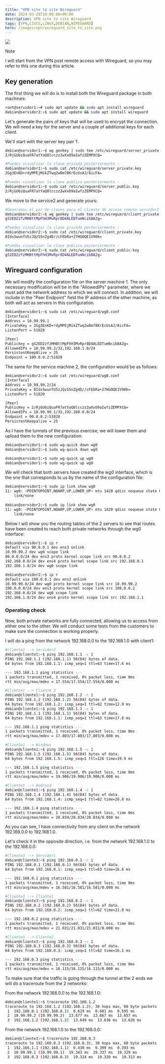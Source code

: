 ```yaml
---
title: "VPN site to site Wireguard"
date: 2024-03-28T10:00:00+00:00
description: VPN site to site Wireguard
tags: [VPN,CISCO,LINUX,DEBIAN,WIREGUARD]
hero: /images/vpn/wireguard_site_to_site.png
---
```




![](/vpn/site_to_site_wireguard/img/Pastedimage20240114150833.png)

> [!NOTE]
> I will start from the VPN post remote access with Wireguard, so you may refer to this one during this article.

## Key generation

The first thing we will do is to install both the Wireguard package in both machines:

```bash
root@servidor1:~# sudo apt update && sudo apt install wireguard
debian@servidor2:~$ sudo apt update && sudo apt install wireguard
```

Let's generate the pairs of keys that will be used to encrypt the connection. We will need a key for the server and a couple of additional keys for each client.

We'll start with the server key pair 1:

```bash
debian@servidor1:~$ wg genkey | sudo tee /etc/wireguard/server_private.key | wg pubkey | sudo tee /etc/wireguard/server_public.key
2/RjGUbiQuaFR7atYaQ8lcczz2wXxO9aIwfzZEMPXCQ=

#Puedes visualizar la clave privada posteriormente :
debian@servidor1:~$ sudo cat /etc/wireguard/server_private.key
2Gg3EnKD+rdyMPEjMikZTwq2w0m78KrEcUsAJ/8icFA=

#Puedes visualizar la clave publica posteriormente :
debian@servidor1:~$ sudo cat /etc/wireguard/server_public.key
2/RjGUbiQuaFR7atYaQ8lcczz2wXxO9aIwfzZEMPXCQ=

```

We move to the service2 and generate yours:

```bash
#Generamos el par de claves para el cliente de acceso remoto servidor2
debian@servidor2:~$ wg genkey | sudo tee /etc/wireguard/client_private.key | wg pubkey | sudo tee /etc/wireguard/client_public.key
gS2ED2zfzMHBttMpFhH3MvRpr8D4ALEDTumNcib8A2g=

#Puedes visualizar la clave privada posteriormente :
debian@servidor2:~$ sudo cat /etc/wireguard/client_private.key
8IdsSwunfU5zJQzS5nZg4D//cFEbRa+27HGOQE1V90k=

#Puedes visualizar la clave publica posteriormente :
debian@servidor2:~$ sudo cat /etc/wireguard/client_public.key
gS2ED2zfzMHBttMpFhH3MvRpr8D4ALEDTumNcib8A2g=
```

## Wireguard configuration

We will modify the configuration file on the server machine 1. The only necessary modification will be in the "AllowedIPs" parameter, where we must add the network address to which we will connect. In addition, we will include in the "Peer Endpoint" field the IP address of the other machine, as both will act as servers in this configuration.

```bash
debian@servidor1:~$ sudo cat /etc/wireguard/wg0.conf
[Interface]
Address = 10.99.99.1
PrivateKey = 2Gg3EnKD+rdyMPEjMikZTwq2w0m78KrEcUsAJ/8icFA=
ListenPort = 51820

[Peer]
Publickey = gS2ED2zfzMHBttMpFhH3MvRpr8D4ALEDTumNcib8A2g=
AllowedIPs = 10.99.99.2/32,192.168.1.0/24
PersistentKeepAlive = 25
Endpoint = 100.0.0.2:51820
```

The same for the service machine 2, the configuration would be as follows:

```bash
debian@servidor2:~$ sudo cat /etc/wireguard/wg0.conf
[Interface]
Address = 10.99.99.2/24
PrivateKey = 8IdsSwunfU5zJQzS5nZg4D//cFEbRa+27HGOQE1V90k=
ListenPort = 51820

[Peer]
PublicKey = 2/RjGUbiQuaFR7atYaQ8lcczz2wXxO9aIwfzZEMPXCQ=
AllowedIPs = 10.99.99.1/32,192.168.0.0/24
Endpoint = 90.0.0.2:51820
PersistentKeepalive = 25
```

As I have the tunnels of the previous exercise, we will lower them and upload them to the new configuration:

```bash
debian@servidor1:~$ sudo wg-quick down wg0
debian@servidor2:~$ sudo wg-quick down wg0

debian@servidor1:~$ sudo wg-quick up wg0
debian@servidor1:~$ sudo wg-quick up wg0
```

We will check that both servers have created the wg0 interface, which is the one that corresponds to us by the name of the configuration file:

```bash
debian@servidor1:~$ sudo ip link show wg0
11: wg0: <POINTOPOINT,NOARP,UP,LOWER_UP> mtu 1420 qdisc noqueue state UNKNOWN mode DEFAULT group default qlen 1000
    link/none 
    
debian@servidor2:~$ sudo ip link show wg0
11: wg0: <POINTOPOINT,NOARP,UP,LOWER_UP> mtu 1420 qdisc noqueue state UNKNOWN mode DEFAULT group default qlen 1000
    link/none 
```

Below I will show you the routing tables of the 2 servers to see that routes have been created to reach both private networks through the wg0 interface:

```bash
debian@servidor1:~$ ip r
default via 90.0.0.1 dev ens3 onlink 
10.99.99.2 dev wg0 scope link 
90.0.0.0/24 dev ens3 proto kernel scope link src 90.0.0.2 
192.168.0.0/24 dev ens4 proto kernel scope link src 192.168.0.1 
192.168.1.0/24 dev wg0 scope link 

debian@servidor2:~$ ip r
default via 100.0.0.1 dev ens3 onlink 
10.99.99.0/24 dev wg0 proto kernel scope link src 10.99.99.2 
100.0.0.0/24 dev ens3 proto kernel scope link src 100.0.0.2 
192.168.0.0/24 dev wg0 scope link 
192.168.1.0/24 dev ens4 proto kernel scope link src 192.168.1.1 
```

### Operating check
  
Now, both private networks are fully connected, allowing us to access from either one to the other. We will conduct some tests from the customers to make sure the connection is working properly.

I will do a ping from the network 192.168.0.0 to the 192.168.1.0 with client1:

```bash
#cliente1 --> servidor2
debian@cliente1:~$ ping 192.168.1.1 -c 1
PING 192.168.1.1 (192.168.1.1) 56(84) bytes of data.
64 bytes from 192.168.1.1: icmp_seq=1 ttl=63 time=17.6 ms

--- 192.168.1.1 ping statistics ---
1 packets transmitted, 1 received, 0% packet loss, time 0ms
rtt min/avg/max/mdev = 17.554/17.554/17.554/0.000 ms

#Cliente1 --> Cliente 3
debian@cliente1:~$ ping 192.168.1.2 -c 1
PING 192.168.1.2 (192.168.1.2) 56(84) bytes of data.
64 bytes from 192.168.1.2: icmp_seq=1 ttl=62 time=12.9 ms
debian@cliente1:~$ ping 192.168.1.1 -c 1
PING 192.168.1.1 (192.168.1.1) 56(84) bytes of data.
64 bytes from 192.168.1.1: icmp_seq=1 ttl=63 time=17.8 ms

--- 192.168.1.1 ping statistics ---
1 packets transmitted, 1 received, 0% packet loss, time 0ms
rtt min/avg/max/mdev = 17.803/17.803/17.803/0.000 ms

#Cliente1 --> Windows
debian@cliente1:~$ ping 192.168.1.5 -c 1
PING 192.168.1.5 (192.168.1.5) 56(84) bytes of data.
64 bytes from 192.168.1.5: icmp_seq=1 ttl=126 time=19.9 ms

--- 192.168.1.5 ping statistics ---
1 packets transmitted, 1 received, 0% packet loss, time 0ms
rtt min/avg/max/mdev = 19.906/19.906/19.906/0.000 ms

#Cliente1 --> Android
debian@cliente1:~$ ping 192.168.1.4 -c 1
PING 192.168.1.4 (192.168.1.4) 56(84) bytes of data.
64 bytes from 192.168.1.4: icmp_seq=1 ttl=62 time=20.8 ms

--- 192.168.1.4 ping statistics ---
1 packets transmitted, 1 received, 0% packet loss, time 0ms
rtt min/avg/max/mdev = 20.834/20.834/20.834/0.000 ms
```

As you can see, I have connectivity from any client on the network 192.168.0.0 to 192.168.1.0.

Let's check it in the opposite direction, i.e. from the network 192.168.1.0 to the 192.168.0.0:

```bash
#Cliente3 --> Servidor1
debian@cliente3:~$ ping 192.168.0.1 -c 1
PING 192.168.0.1 (192.168.0.1) 56(84) bytes of data.
64 bytes from 192.168.0.1: icmp_seq=1 ttl=63 time=16.6 ms

--- 192.168.0.1 ping statistics ---
1 packets transmitted, 1 received, 0% packet loss, time 0ms
rtt min/avg/max/mdev = 16.581/16.581/16.581/0.000 ms

#Cliente3 --> Cliente1
debian@cliente3:~$ ping 192.168.0.2 -c 1
PING 192.168.0.2 (192.168.0.2) 56(84) bytes of data.
64 bytes from 192.168.0.2: icmp_seq=1 ttl=62 time=21.0 ms

--- 192.168.0.2 ping statistics ---
1 packets transmitted, 1 received, 0% packet loss, time 0ms
rtt min/avg/max/mdev = 21.031/21.031/21.031/0.000 ms

#Cliente3 --> Cliente2
debian@cliente3:~$ ping 192.168.0.3 -c 1
PING 192.168.0.3 (192.168.0.3) 56(84) bytes of data.
64 bytes from 192.168.0.3: icmp_seq=1 ttl=62 time=16.1 ms

--- 192.168.0.3 ping statistics ---
1 packets transmitted, 1 received, 0% packet loss, time 0ms
rtt min/avg/max/mdev = 16.115/16.115/16.115/0.000 ms
```

To make sure that the traffic is going through the tunnel at the 2 ends we will do a traceroute from the 2 networks:

From the network 192.168.0.0 to the 192.168.1.0:

```bash
debian@cliente1:~$ traceroute 192.168.1.2
traceroute to 192.168.1.2 (192.168.1.2), 30 hops max, 60 byte packets
 1  192.168.0.1 (192.168.0.1)  0.629 ms  0.601 ms  0.595 ms
 2  10.99.99.2 (10.99.99.2)  13.677 ms  13.667 ms  13.657 ms
 3  192.168.1.2 (192.168.1.2)  13.649 ms  13.636 ms  13.626 ms
```

From the network 192.168.1.0 to the 192.168.0.0:

```bash
debian@cliente3:~$ traceroute 192.168.0.3 
traceroute to 192.168.0.3 (192.168.0.3), 30 hops max, 60 byte packets
 1  192.168.1.1 (192.168.1.1)  0.430 ms  0.399 ms  0.393 ms
 2  10.99.99.1 (10.99.99.1)  19.343 ms  19.337 ms  19.329 ms
 3  192.168.0.3 (192.168.0.3)  19.324 ms  19.320 ms  19.313 ms
```

